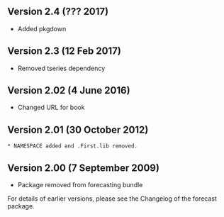 ## Version 2.4 (??? 2017)
  * Added pkgdown

## Version 2.3 (12 Feb 2017)
  * Removed tseries dependency

## Version 2.02 (4 June 2016)
  * Changed URL for book

## Version 2.01 (30 October 2012)
	* NAMESPACE added and .First.lib removed.

## Version 2.00 (7 September 2009)
  * Package removed from forecasting bundle

For details of earlier versions, please see the Changelog of the forecast package.

